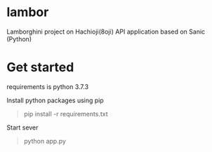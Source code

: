 # lambor
Lamborghini project on Hachioji(8oji)
API application based on Sanic (Python)

# Get started
requirements is python 3.7.3

Install python packages using pip
> pip install -r requirements.txt

Start sever
> python app.py
